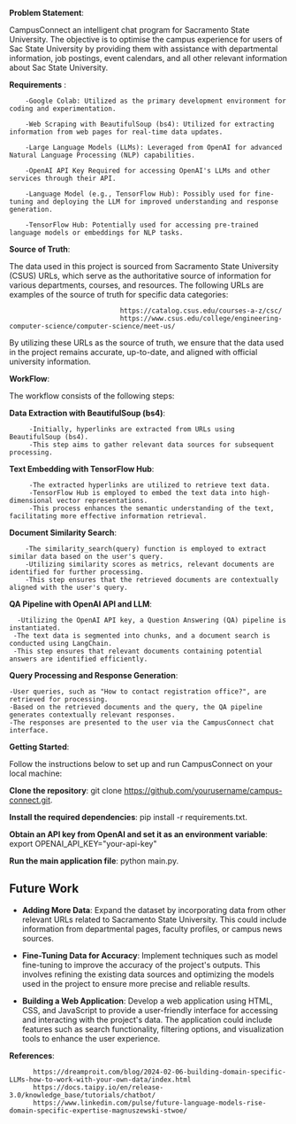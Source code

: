 **Problem Statement**: 

CampusConnect an intelligent chat program for Sacramento State University. The objective is to optimise the campus experience for users of Sac State University by providing them with assistance with departmental information, job postings, event calendars, and all other relevant information about Sac State University.

**Requirements** :

        -Google Colab: Utilized as the primary development environment for coding and experimentation.    

        -Web Scraping with BeautifulSoup (bs4): Utilized for extracting information from web pages for real-time data updates.
                                                                                                                                                                                         
        -Large Language Models (LLMs): Leveraged from OpenAI for advanced Natural Language Processing (NLP) capabilities.
                                                                                                                                                                                         
        -OpenAI API Key Required for accessing OpenAI's LLMs and other services through their API.
                                                                                                                                                                                         
        -Language Model (e.g., TensorFlow Hub): Possibly used for fine-tuning and deploying the LLM for improved understanding and response generation.
                                                                                                                                                                                         
        -TensorFlow Hub: Potentially used for accessing pre-trained language models or embeddings for NLP tasks.

**Source of Truth**:

The data used in this project is sourced from Sacramento State University (CSUS) URLs, which serve as the authoritative source of information for various departments, courses, and resources. The following URLs are examples of the source of truth for specific data categories:

                                https://catalog.csus.edu/courses-a-z/csc/
                                https://www.csus.edu/college/engineering-computer-science/computer-science/meet-us/

By utilizing these URLs as the source of truth, we ensure that the data used in the project remains accurate, up-to-date, and aligned with official university information.





**WorkFlow**:

The workflow consists of the following steps:

****Data Extraction with BeautifulSoup (bs4)****:

         -Initially, hyperlinks are extracted from URLs using BeautifulSoup (bs4).
         -This step aims to gather relevant data sources for subsequent processing.

****Text Embedding with TensorFlow Hub****:

         -The extracted hyperlinks are utilized to retrieve text data.
         -TensorFlow Hub is employed to embed the text data into high-dimensional vector representations.
         -This process enhances the semantic understanding of the text, facilitating more effective information retrieval.

****Document Similarity Search****:

        -The similarity_search(query) function is employed to extract similar data based on the user's query.
        -Utilizing similarity scores as metrics, relevant documents are identified for further processing.
        -This step ensures that the retrieved documents are contextually aligned with the user's query.

****QA Pipeline with OpenAI API and LLM****:

      -Utilizing the OpenAI API key, a Question Answering (QA) pipeline is instantiated.
     -The text data is segmented into chunks, and a document search is conducted using LangChain.
     -This step ensures that relevant documents containing potential answers are identified efficiently.

****Query Processing and Response Generation****:

    -User queries, such as "How to contact registration office?", are retrieved for processing.
    -Based on the retrieved documents and the query, the QA pipeline generates contextually relevant responses.
    -The responses are presented to the user via the CampusConnect chat interface.

**Getting Started**:

Follow the instructions below to set up and run CampusConnect on your local machine:

****Clone the repository****: git clone https://github.com/yourusername/campus-connect.git.

****Install the required dependencies****: pip install -r requirements.txt.

****Obtain an API key from OpenAI and set it as an environment variable****: export OPENAI_API_KEY="your-api-key"

****Run the main application file****: python main.py.


## Future Work

- **Adding More Data**: Expand the dataset by incorporating data from other relevant URLs related to Sacramento State University. This could include information from departmental pages, faculty profiles, or campus news sources.

- **Fine-Tuning Data for Accuracy**: Implement techniques such as  model fine-tuning to improve the accuracy of the project's outputs. This involves refining the existing data sources and optimizing the models used in the project to ensure more precise and reliable results.

- **Building a Web Application**: Develop a web application using HTML, CSS, and JavaScript to provide a user-friendly interface for accessing and interacting with the project's data. The application could include features such as search functionality, filtering options, and visualization tools to enhance the user experience.


**References**:
                                                                                                                                                                                         
          https://dreamproit.com/blog/2024-02-06-building-domain-specific-LLMs-how-to-work-with-your-own-data/index.html
          https://docs.taipy.io/en/release-3.0/knowledge_base/tutorials/chatbot/
          https://www.linkedin.com/pulse/future-language-models-rise-domain-specific-expertise-magnuszewski-stwoe/
          






